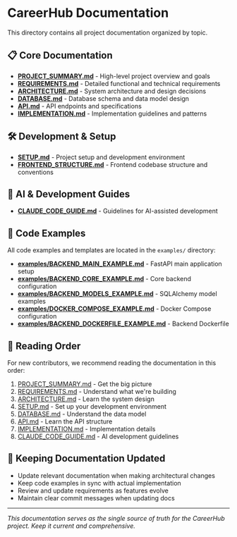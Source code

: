 # CareerHub Documentation

This directory contains all project documentation organized by topic.

## 📋 Core Documentation

- **[PROJECT_SUMMARY.md](PROJECT_SUMMARY.md)** - High-level project overview and goals
- **[REQUIREMENTS.md](REQUIREMENTS.md)** - Detailed functional and technical requirements
- **[ARCHITECTURE.md](ARCHITECTURE.md)** - System architecture and design decisions
- **[DATABASE.md](DATABASE.md)** - Database schema and data model design
- **[API.md](API.md)** - API endpoints and specifications
- **[IMPLEMENTATION.md](IMPLEMENTATION.md)** - Implementation guidelines and patterns

## 🛠️ Development & Setup

- **[SETUP.md](SETUP.md)** - Project setup and development environment
- **[FRONTEND_STRUCTURE.md](FRONTEND_STRUCTURE.md)** - Frontend codebase structure and conventions

## 🤖 AI & Development Guides

- **[CLAUDE_CODE_GUIDE.md](CLAUDE_CODE_GUIDE.md)** - Guidelines for AI-assisted development

## 📝 Code Examples

All code examples and templates are located in the `examples/` directory:

- **[examples/BACKEND_MAIN_EXAMPLE.md](examples/BACKEND_MAIN_EXAMPLE.md)** - FastAPI main application setup
- **[examples/BACKEND_CORE_EXAMPLE.md](examples/BACKEND_CORE_EXAMPLE.md)** - Core backend configuration
- **[examples/BACKEND_MODELS_EXAMPLE.md](examples/BACKEND_MODELS_EXAMPLE.md)** - SQLAlchemy model examples
- **[examples/DOCKER_COMPOSE_EXAMPLE.md](examples/DOCKER_COMPOSE_EXAMPLE.md)** - Docker Compose configuration
- **[examples/BACKEND_DOCKERFILE_EXAMPLE.md](examples/BACKEND_DOCKERFILE_EXAMPLE.md)** - Backend Dockerfile

## 📖 Reading Order

For new contributors, we recommend reading the documentation in this order:

1. [PROJECT_SUMMARY.md](PROJECT_SUMMARY.md) - Get the big picture
2. [REQUIREMENTS.md](REQUIREMENTS.md) - Understand what we're building
3. [ARCHITECTURE.md](ARCHITECTURE.md) - Learn the system design
4. [SETUP.md](SETUP.md) - Set up your development environment
5. [DATABASE.md](DATABASE.md) - Understand the data model
6. [API.md](API.md) - Learn the API structure
7. [IMPLEMENTATION.md](IMPLEMENTATION.md) - Implementation details
8. [CLAUDE_CODE_GUIDE.md](CLAUDE_CODE_GUIDE.md) - AI development guidelines

## 🔄 Keeping Documentation Updated

- Update relevant documentation when making architectural changes
- Keep code examples in sync with actual implementation
- Review and update requirements as features evolve
- Maintain clear commit messages when updating docs

---

*This documentation serves as the single source of truth for the CareerHub project. Keep it current and comprehensive.*
